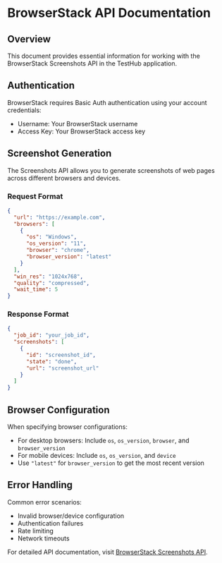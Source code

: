 # BrowserStack API Documentation

## Overview
This document provides essential information for working with the BrowserStack Screenshots API in the TestHub application.

## Authentication
BrowserStack requires Basic Auth authentication using your account credentials:
- Username: Your BrowserStack username
- Access Key: Your BrowserStack access key

## Screenshot Generation
The Screenshots API allows you to generate screenshots of web pages across different browsers and devices.

### Request Format
```json
{
  "url": "https://example.com",
  "browsers": [
    {
      "os": "Windows",
      "os_version": "11",
      "browser": "chrome",
      "browser_version": "latest"
    }
  ],
  "win_res": "1024x768",
  "quality": "compressed",
  "wait_time": 5
}
```

### Response Format
```json
{
  "job_id": "your_job_id",
  "screenshots": [
    {
      "id": "screenshot_id",
      "state": "done",
      "url": "screenshot_url"
    }
  ]
}
```

## Browser Configuration
When specifying browser configurations:
- For desktop browsers: Include `os`, `os_version`, `browser`, and `browser_version`
- For mobile devices: Include `os`, `os_version`, and `device`
- Use `"latest"` for `browser_version` to get the most recent version

## Error Handling
Common error scenarios:
- Invalid browser/device configuration
- Authentication failures
- Rate limiting
- Network timeouts

For detailed API documentation, visit [BrowserStack Screenshots API](https://www.browserstack.com/screenshots/api).